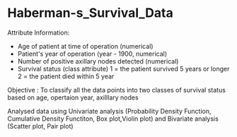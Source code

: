 # Haberman-s_Survival_Data
Attribute Information:

- Age of patient at time of operation (numerical)
- Patient's year of operation (year - 1900, numerical)
- Number of positive axillary nodes detected (numerical)
- Survival status (class attribute) 1 = the patient survived 5 years or longer 2 = the patient died within 5 year

Objective : To classify all the data points into two classes of survival status based on age, opertaion year, axilllary nodes

Analysed data using Univariate analysis (Probability Density Function, Cumulative Density Functiton, Box plot,Violin plot) and Bivariate analysis (Scatter plot, Pair plot)
